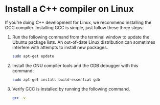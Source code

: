
# Install a C++ compiler on Linux
If you're doing C++ development for Linux, we recommend installing the GCC compiler. Installing GCC is simple, just follow these three steps:

1. Run the following command from the terminal window to update the Ubuntu package lists. An out-of-date Linux distribution can sometimes interfere with attempts to install new packages.

    ```bash
    sudo apt-get update
    ```

2. Install the GNU compiler tools and the GDB debugger with this command:

    ```bash
    sudo apt-get install build-essential gdb

3. Verify GCC is installed by running the following command.

    ```bash
    gcc -v
    ```